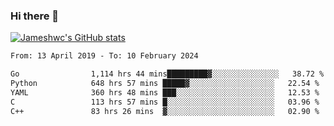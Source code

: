 ### Hi there 👋

[![Jameshwc's GitHub stats](https://github-readme-stats.vercel.app/api?username=jameshwc)](https://github.com/anuraghazra/github-readme-stats)

<!--START_SECTION:waka-->

```txt
From: 13 April 2019 - To: 10 February 2024

Go                1,114 hrs 44 mins█████████▓░░░░░░░░░░░░░░░   38.72 %
Python            648 hrs 57 mins █████▓░░░░░░░░░░░░░░░░░░░   22.54 %
YAML              360 hrs 48 mins ███░░░░░░░░░░░░░░░░░░░░░░   12.53 %
C                 113 hrs 57 mins █░░░░░░░░░░░░░░░░░░░░░░░░   03.96 %
C++               83 hrs 26 mins  ▓░░░░░░░░░░░░░░░░░░░░░░░░   02.90 %
```

<!--END_SECTION:waka-->